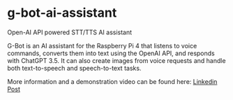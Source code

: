 # g-bot-ai-assistant
Open-AI API powered STT/TTS AI assistant

G-Bot is an AI assistant for the Raspberry Pi 4 that listens to voice commands, converts them into text using the OpenAI API, and responds with ChatGPT 3.5. It can also create images from voice requests and handle both text-to-speech and speech-to-text tasks.

More information and a demonstration video can be found here: [Linkedin Post](https://www.linkedin.com/feed/update/urn:li:activity:7162585966103224321/) 
